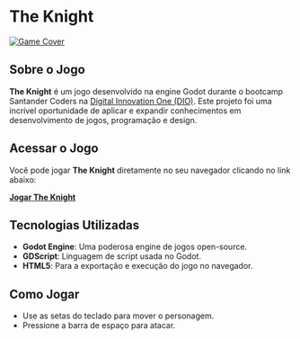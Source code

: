 # The Knight

[![Game Cover](link-to-your-game-cover-image)](link-to-your-game)

## Sobre o Jogo

**The Knight** é um jogo desenvolvido na engine Godot durante o bootcamp Santander Coders na [Digital Innovation One (DIO)](https://www.dio.me/). Este projeto foi uma incrível oportunidade de aplicar e expandir conhecimentos em desenvolvimento de jogos, programação e design.

## Acessar o Jogo

Você pode jogar **The Knight** diretamente no seu navegador clicando no link abaixo:

[**Jogar The Knight**]([link-to-your-game](https://samylle-rose.itch.io/the-knight))

## Tecnologias Utilizadas

- **Godot Engine**: Uma poderosa engine de jogos open-source.
- **GDScript**: Linguagem de script usada no Godot.
- **HTML5**: Para a exportação e execução do jogo no navegador.

## Como Jogar

- Use as setas do teclado para mover o personagem.
- Pressione a barra de espaço para atacar.
